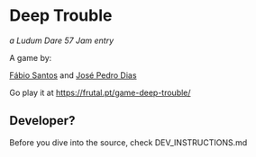 # Deep Trouble

_a Ludum Dare 57 Jam entry_

A game by:

[Fábio Santos](https://github.com/fabiosantoscode)
and [José Pedro Dias](https://github.com/JosePedroDias)

Go play it at https://frutal.pt/game-deep-trouble/

## Developer?

Before you dive into the source, check DEV_INSTRUCTIONS.md
